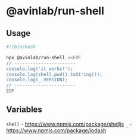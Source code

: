 # @avinlab/run-shell

## Usage

```sh
#!/bin/bash

npx @avinlab/run-shell <<EOF
// -----------------------
console.log('it works!');
console.log(shell.pwd().toString());
console.log(_.VERSION);
// -----------------------
EOF
```

## Variables

`shell` - https://www.npmjs.com/package/shelljs
`_` - https://www.npmjs.com/package/lodash
